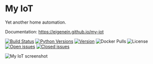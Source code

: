 # My IoT

Yet another home automation.

Documentation: https://eigenein.github.io/my-iot

[![Build Status](https://travis-ci.com/eigenein/my-iot.svg?branch=master)](https://travis-ci.com/eigenein/my-iot)
[![Python Versions](https://img.shields.io/pypi/pyversions/my-iot.svg)](https://pypi.org/project/my-iot/)
[![Version](https://img.shields.io/pypi/v/my-iot.svg)](https://pypi.org/project/my-iot/)
![Docker Pulls](https://img.shields.io/docker/pulls/eigenein/my-iot.svg)
![License](https://img.shields.io/github/license/eigenein/my-iot.svg)
[![Open issues](https://img.shields.io/github/issues-raw/eigenein/my-iot.svg)](https://github.com/eigenein/my-iot/issues)
[![Closed issues](https://img.shields.io/github/issues-closed-raw/eigenein/my-iot.svg)](https://github.com/eigenein/my-iot/issues)

![My IoT screenshot](https://eigenein.github.io/my-iot/README.png)
